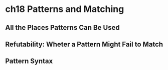 # ch18 Patterns and Matching

## All the Places Patterns Can Be Used

## Refutability: Wheter a Pattern Might Fail to Match

## Pattern Syntax
